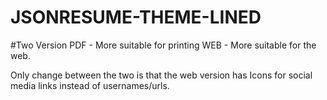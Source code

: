 # JSONRESUME-THEME-LINED

#Two Version 
PDF - More suitable for printing 
WEB - More suitable for the web.

Only change between the two is that the web version has Icons for social media links instead of usernames/urls. 


